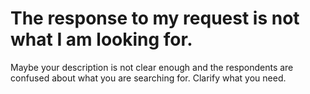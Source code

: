 # The response to my request is not what I am looking for.

Maybe your description is not clear enough and the respondents are confused about what you are searching for. Clarify what you need.
